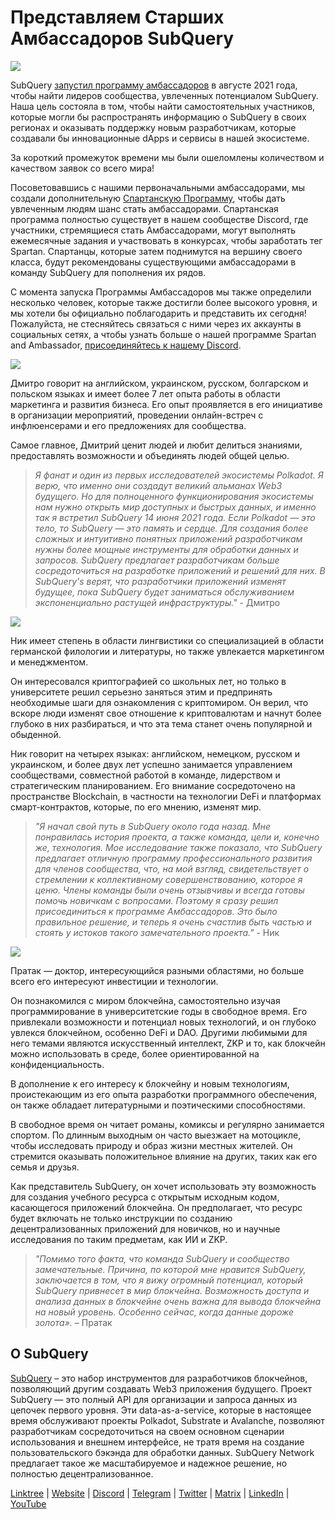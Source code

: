 # Представляем Старших Амбассадоров SubQuery

![](https://miro.medium.com/max/1400/0*E059TXajzXqkqW2g)

SubQuery [запустил программу амбассадоров](./20210713-Introducing-the-SubQuery-Ambassador-Program.md) в августе 2021 года, чтобы найти лидеров сообщества, увлеченных потенциалом SubQuery. Наша цель состояла в том, чтобы найти самостоятельных участников, которые могли бы распространять информацию о SubQuery в своих регионах и оказывать поддержку новым разработчикам, которые создавали бы инновационные dApps и сервисы в нашей экосистеме.

За короткий промежуток времени мы были ошеломлены количеством и качеством заявок со всего мира!

Посоветовавшись с нашими первоначальными амбассадорами, мы создали дополнительную [Спартанскую Программу](./20211101-spartan-programme.md), чтобы дать увлеченным людям шанс стать амбассадорами. Спартанская программа полностью существует в нашем сообществе Discord, где участники, стремящиеся стать Амбассадорами, могут выполнять ежемесячные задания и участвовать в конкурсах, чтобы заработать тег Spartan. Спартанцы, которые затем поднимутся на вершину своего класса, будут рекомендованы существующими амбассадорами в команду SubQuery для пополнения их рядов.

С момента запуска Программы Амбассадоров мы также определили несколько человек, которые также достигли более высокого уровня, и мы хотели бы официально поблагодарить и представить их сегодня! Пожалуйста, не стесняйтесь связаться с ними через их аккаунты в социальных сетях, а чтобы узнать больше о нашей программе Spartan and Ambassador, [присоединяйтесь к нашему Discord](https://discord.com/invite/subquery).

![](https://miro.medium.com/max/1400/0*I0VcN-hdcTZzeA6l)

Дмитро говорит на английском, украинском, русском, болгарском и польском языках и имеет более 7 лет опыта работы в области маркетинга и развития бизнеса. Его опыт проявляется в его инициативе в организации мероприятий, проведении онлайн-встреч с инфлюенсерами и его предложениях для сообщества.

Самое главное, Дмитрий ценит людей и любит делиться знаниями, предоставлять возможности и объединять людей общей целью.

> _Я фанат и один из первых исследователей экосистемы Polkadot. Я верю, что именно они создадут великий альманах Web3 будущего. Но для полноценного функционирования экосистемы нам нужно открыть мир доступных и быстрых данных, и именно так я встретил SubQuery 14 июня 2021 года. Если Polkadot — это тело, то SubQuery — это память и сердце. Для создания более сложных и интуитивно понятных приложений разработчикам нужны более мощные инструменты для обработки данных и запросов. SubQuery предлагает разработчикам больше сосредоточиться на разработке приложений и решений для них. В SubQuery's верят, что разработчики приложений изменят будущее, пока SubQuery будет заниматься обслуживанием экспоненциально растущей инфраструктуры."_ - Дмитро

![](https://miro.medium.com/max/1400/0*fh2pBSbhmMkXWYqz)

Ник имеет степень в области лингвистики со специализацией в области германской филологии и литературы, но также увлекается маркетингом и менеджментом.

Он интересовался криптографией со школьных лет, но только в университете решил серьезно заняться этим и предпринять необходимые шаги для ознакомления с криптомиром. Он верил, что вскоре люди изменят свое отношение к криптовалютам и начнут более глубоко в них разбираться, и что эта тема станет очень популярной и обыденной.

Ник говорит на четырех языках: английском, немецком, русском и украинском, и более двух лет успешно занимается управлением сообществами, совместной работой в команде, лидерством и стратегическим планированием. Его внимание сосредоточено на пространстве Blockchain, в частности на технологии DeFi и платформах смарт-контрактов, которые, по его мнению, изменят мир.

> _"Я начал свой путь в SubQuery около года назад. Мне понравилась история проекта, а также команда, цели и, конечно же, технология. Мое исследование также показало, что SubQuery предлагает отличную программу профессионального развития для членов сообщества, что, на мой взгляд, свидетельствует о стремлении к коллективному совершенствованию, которое я ценю. Члены команды были очень отзывчивы и всегда готовы помочь новичкам с вопросами. Поэтому я сразу решил присоединиться к программе Амбассадоров. Это было правильное решение, и теперь я очень счастлив быть частью и стоять у истоков такого замечательного проекта."_ - Ник

![](https://miro.medium.com/max/1400/0*UAl7Xw8tJuJ44SrF)

Пратак — доктор, интересующийся разными областями, но больше всего его интересуют инвестиции и технологии.

Он познакомился с миром блокчейна, самостоятельно изучая программирование в университетские годы в свободное время. Его привлекали возможности и потенциал новых технологий, и он глубоко увлекся блокчейном, особенно DeFi и DAO. Другими любимыми для него темами являются искусственный интеллект, ZKP и то, как блокчейн можно использовать в среде, более ориентированной на конфиденциальность.

В дополнение к его интересу к блокчейну и новым технологиям, проистекающим из его опыта разработки программного обеспечения, он также обладает литературными и поэтическими способностями.

В свободное время он читает романы, комиксы и регулярно занимается спортом. По длинным выходным он часто выезжает на мотоцикле, чтобы исследовать природу и образ жизни местных жителей. Он стремится оказывать положительное влияние на других, таких как его семья и друзья.

Как представитель SubQuery, он хочет использовать эту возможность для создания учебного ресурса с открытым исходным кодом, касающегося приложений блокчейна. Он предполагает, что ресурс будет включать не только инструкции по созданию децентрализованных приложений для новичков, но и научные исследования по таким предметам, как ИИ и ZKP.

> _"Помимо того факта, что команда SubQuery и сообщество замечательные. Причина, по которой мне нравится SubQuery, заключается в том, что я вижу огромный потенциал, который SubQuery привнесет в мир блокчейна. Возможность доступа и анализа данных в блокчейне очень важна для вывода блокчейна на новый уровень. Особенно сейчас, когда данные дороже золота»._ – Пратак

## О SubQuery

[SubQuery](https://subquery.network) – это набор инструментов для разработчиков блокчейнов, позволяющий другим создавать Web3 приложения будущего. Проект SubQuery — это полный API для организации и запроса данных из цепочек первого уровня. Эти data-as-a-service, которые в настоящее время обслуживают проекты Polkadot, Substrate и Avalanche, позволяют разработчикам сосредоточиться на своем основном сценарии использования и внешнем интерфейсе, не тратя время на создание пользовательского бэкэнда для обработки данных. SubQuery Network предлагает такое же масштабируемое и надежное решение, но полностью децентрализованное.

​​[Linktree](https://linktr.ee/subquerynetwork) | [Website](https://subquery.network/) | [Discord](https://discord.com/invite/78zg8aBSMG) | [Telegram](https://t.me/subquerynetwork) | [Twitter](https://twitter.com/subquerynetwork) | [Matrix](https://matrix.to/#/#subquery:matrix.org) | [LinkedIn](https://www.linkedin.com/company/subquery) | [YouTube](https://www.youtube.com/channel/UCi1a6NUUjegcLHDFLr7CqLw)
